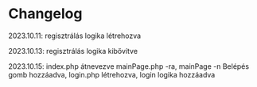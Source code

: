 # Changelog
2023.10.11: regisztrálás logika létrehozva 

2023.10.13: regisztrálás logika kibővítve 

2023.10.15: index.php átnevezve mainPage.php -ra, mainPage -n Belépés gomb hozzáadva, login.php létrehozva, login logika hozzáadva

